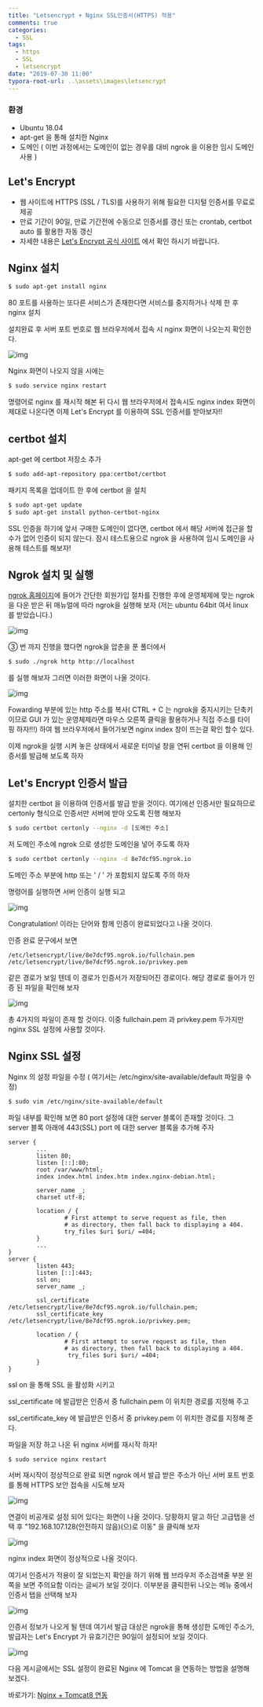 ```yaml
---
title: "Letsencrypt + Nginx SSL인증서(HTTPS) 적용"
comments: true
categories:
  - SSL
tags:
  - https
  - SSL
  - letsencrypt
date: "2019-07-30 11:00"
typora-root-url: ..\assets\images\letsencrypt
---
```

### 환경

- Ubuntu 18.04
- apt-get 을 통해 설치한 Nginx
- 도메인 ( 이번 과정에서는 도메인이 없는 경우를 대비 ngrok 을 이용한 임시 도메인 사용 )

## Let's Encrypt

- 웹 사이트에 HTTPS (SSL / TLS)를 사용하기 위해 필요한 디지털 인증서를 무료로 제공
- 만료 기간이 90일, 만료 기간전에 수동으로 인증서를 갱신 또는 crontab, certbot auto 를 활용한 자동 갱신
- 자세한 내용은  [ Let's Encrypt 공식 사이트](https://letsencrypt.org/about/) 에서 확인 하시기 바랍니다.

## Nginx 설치

```bash
$ sudo apt-get install nginx
```

80 포트를 사용하는 또다른 서비스가 존재한다면 서비스를 중지하거나 삭제 한 후 nginx 설치

설치완료 후 서버  포트 번호로 웹 브라우저에서 접속 시 nginx 화면이 나오는지 확인한다. 

![img](\assets\images\letsencrypt\start-nginx.jpg)

Nginx 화면이 나오지 않을 시에는

```bash
$ sudo service nginx restart
```

명령어로 nginx 를 재시작 해본 뒤 다시 웹 브라우저에서 접속시도 nginx index 화면이 제대로 나온다면 이제 Let's Encrypt 를 이용하여 SSL 인증서를 받아보자!!

## certbot  설치

apt-get 에 certbot 저장소 추가

```bash
$ sudo add-apt-repository ppa:certbot/certbot
```

패키지 목록을 업데이트 한 후에 certbot 을 설치

```bash
$ sudo apt-get update
$ sudo apt-get install python-certbot-nginx
```



SSL 인증을 하기에 앞서 구매한 도메인이 없다면, certbot 에서 해당 서버에 접근을 할 수가 없어 인증이 되지 않는다. 잠시 테스트용으로 ngrok 을 사용하여 임시 도메인을 사용해 테스트를 해보자!

## Ngrok 설치 및 실행 

 [ngrok 홈페이지](https://dashboard.ngrok.com/get-started)에 들어가 간단한 회원가입 절차를 진행한 후에 운영체제에 맞는 ngrok 을 다운 받은 뒤 매뉴얼에 따라 ngrok을 실행해 보자 (저는 ubuntu 64bit 여서 linux 를 받았습니다.) 

![img](\assets\images\letsencrypt\download-ngrok.jpg)

③ 번 까지 진행을 했다면 ngrok을 압춘을 푼 폴더에서 

```bash
$ sudo ./ngrok http http://localhost
```

를 실행 해보자 그러면 이러한 화면이 나올 것이다. 

![img](\assets\images\letsencrypt\exec-ngrok.jpg)

Fowarding 부분에 있는 http 주소를 복사( CTRL + C 는 ngrok을 중지시키는 단축키이므로 GUI 가 있는 운영체제라면 마우스 오른쪽 클릭을 활용하거나 직접 주소를 타이핑 하자!!!) 하여 웹 브라우저에서 들어가보면 nginx index 창이 뜨는걸 확인 할수 있다. 

이제 ngrok을 실행 시켜 놓은 상태에서 새로운 터미널 창을 연뒤 certbot 을 이용해 인증서를 발급해 보도록 하자

## Let's Encrypt 인증서 발급

설치한 certbot 을 이용하여 인증서를 발급 받을 것이다. 여기에선 인증서만 필요하므로 certonly 형식으로 인증서만 서버에 받아 오도록 진행 해보자

```bash
$ sudo certbot certonly --nginx -d [도메인 주소]
```

저 도메인 주소에 ngrok 으로 생성한 도메인을 넣어 주도록 하자 

```bash
$ sudo certbot certonly --nginx -d 8e7dcf95.ngrok.io
```

도메인 주소 부분에 http 또는 ' / ' 가 포함되지 않도록 주의 하자

명령어를 실행하면 서버 인증이 실행 되고 

![img](\assets\images\letsencrypt\ssl-certbot.jpg)

Congratulation! 이라는 단어와 함께 인증이 완료되었다고 나올 것이다. 

인증 완료 문구에서 보면 

```shell
/etc/letsencrypt/live/8e7dcf95.ngrok.io/fullchain.pem
/etc/letsencrypt/live/8e7dcf95.ngrok.io/privkey.pem
```

같은 경로가 보일 텐데 이 경로가 인증서가 저장되어진 경로이다. 해당 경로로 들어가 인증 된 파일을 확인해 보자

![img](\assets\images\letsencrypt\certfile.jpg)

총 4가지의 파일이 존재 할 것이다. 이중 fullchain.pem 과 privkey.pem 두가지만 nginx SSL 설정에 사용할 것이다. 

## Nginx SSL 설정

Nginx 의 설정 파일을 수정 ( 여기서는 /etc/nginx/site-available/default 파일을 수정)

```bash
$ sudo vim /etc/nginx/site-available/default
```

파일 내부를 확인해 보면 80 port 설정에 대한 server 블록이 존재할 것이다. 그 server 블록 아래에 443(SSL) port 에 대한 server 블록을 추가해 주자 

```shell
server {
	    ...
        listen 80;
        listen [::]:80;
        root /var/www/html;
        index index.html index.htm index.nginx-debian.html;

        server_name _;
        charset utf-8;

        location / {
                # First attempt to serve request as file, then
                # as directory, then fall back to displaying a 404.
                try_files $uri $uri/ =404;
        }
        ...
}
server {
        listen 443;
        listen [::]:443;
        ssl on;
        server_name _;

        ssl_certificate /etc/letsencrypt/live/8e7dcf95.ngrok.io/fullchain.pem;
        ssl_certificate_key /etc/letsencrypt/live/8e7dcf95.ngrok.io/privkey.pem;

        location / {
                # First attempt to serve request as file, then
                # as directory, then fall back to displaying a 404.
                 try_files $uri $uri/ =404;             
        }
}
```

ssl on 을 통해 SSL 을 활성화 시키고 

ssl_certificate 에 발급받은 인증서 중 fullchain.pem 이 위치한 경로를 지정해 주고 

ssl_certificate_key 에 발급받은 인증서 중 privkey.pem 이 위치한 경로를 지정해 준다.

파일을 저장 하고 나온 뒤 nginx 서버를 재시작 하자!

```bash
$ sudo service nginx restart
```

서버 재시작이 정상적으로 완료 되면 ngrok 에서 발급 받은 주소가 아닌 서버 포트 번호를 통해 HTTPS 보안 접속을 시도해 보자 

![img](\assets\images\letsencrypt\connect-https-port.jpg)

연결이 비공개로 설정 되어 있다는 화면이 나올 것이다. 당황하지 말고 하단 고급탭을 선택 후 "192.168.107.128(안전하지 않음)(으)로 이동" 을 클릭해 보자 

![img](\assets\images\letsencrypt\connect-https-port-result.jpg)

nginx index 화면이 정상적으로 나올 것이다. 

여기서 인증서가 적용이 잘 되었는지 확인을 하기 위해 웹 브라우저 주소검색줄 부분 왼쪽을 보면 주의요함 이라는 글씨가 보일 것이다. 이부분을 클릭한뒤 나오는 메뉴 중에서 인증서 탭을 선택해 보자 

![img](\assets\images\letsencrypt\check-cert.jpg)

인증서 정보가 나오게 될 텐데 여기서 발급 대상은 ngrok을 통해 생성한 도메인 주소가, 발급자는 Let's Encrypt 가 유효기간은 90일이 설정되어 보일 것이다. 

 ![img](\assets\images\letsencrypt\check-cert2.jpg)



다음 게시글에서는 SSL 설정이 완료된 Nginx 에 Tomcat 을 연동하는 방법을 설명해 보겠다.

바로가기: [Nginx + Tomcat8 연동](https://simplehanlab.github.io/ssl/ssl-nginx-tomcat/)